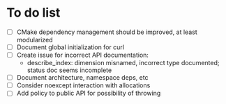 # To do list

- [ ] CMake dependency management should be improved, at least modularized
- [ ] Document global initialization for curl
- [ ] Create issue for incorrect API documentation:
  - describe_index: dimension misnamed, incorrect type documented; status doc seems incomplete
- [ ] Document architecture, namespace deps, etc
- [ ] Consider noexcept interaction with allocations
- [ ] Add policy to public API for possibility of throwing
